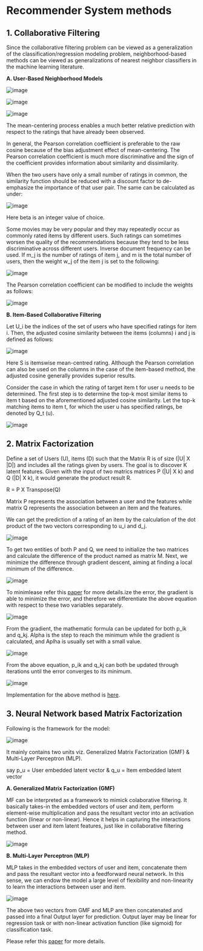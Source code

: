 # Recommender System methods

## 1. Collaborative Filtering

Since the collaborative filtering problem can be viewed as a generalization of the classification/regression modeling problem, neighborhood-based methods can be viewed as generalizations of nearest neighbor classifiers in the machine learning literature.

**A. User-Based Neighborhood Models**

![image](https://user-images.githubusercontent.com/61937357/135264158-055ad2fd-84d7-4747-aa8c-df15ec137c55.png)

![image](https://user-images.githubusercontent.com/61937357/135264824-130791f8-4a1f-4d8b-8312-6fc006a7bda3.png)

![image](https://user-images.githubusercontent.com/61937357/135265005-89a6af61-5d7f-43fe-9144-02f0b86af5b1.png)

The mean-centering process enables a much better relative prediction with respect to the ratings that have already been observed.

In general, the Pearson correlation coefficient is preferable to the raw cosine because of the bias adjustment effect of mean-centering. The Pearson correlation coefficient is much more discriminative and the sign of the coefficient provides information about similarity and dissimilarity.

When the two users have only a small number of ratings in common, the similarity function should be reduced with a discount factor to de-emphasize the importance of that user pair. The same can be calculated as under:

![image](https://user-images.githubusercontent.com/61937357/135265575-824acee3-da76-4677-8ac2-4b34bbb6a3de.png)

Here beta is an integer value of choice.

Some movies may be very popular and they may repeatedly occur as commonly rated items by different users. Such ratings can sometimes worsen the quality of the recommendations because they tend to be less discriminative across different users. Inverse document frequency can be used. If m_j is the number of ratings of item j, and m is the total number of users, then the weight w_j of the item j is set to the following:

![image](https://user-images.githubusercontent.com/61937357/135265978-d65a2019-8e8e-4caf-be54-89c271f2dca0.png)

The Pearson correlation coefficient can be modified to include the weights as follows:

![image](https://user-images.githubusercontent.com/61937357/135266266-ff61a471-6b92-48bb-8339-bb38f5077449.png)

**B. Item-Based Collaborative Filtering**

Let U_i be the indices of the set of users who have specified ratings for item i. Then, the adjusted cosine similarity between the items (columns) i and j is defined as follows:

![image](https://user-images.githubusercontent.com/61937357/135266846-a55d1250-9033-4f9b-9838-40b209aded31.png)

Here S is itemswise mean-centred rating. Although the Pearson correlation can also be used on the columns in the case of the item-based method, the adjusted cosine generally provides superior results.

Consider the case in which the rating of target item t for user u needs to be determined. The first step is to determine the top-k most similar items to item t based on the aforementioned adjusted cosine similarity. Let the top-k matching items to item t, for which the user u has specified ratings, be denoted by Q_t (u).

![image](https://user-images.githubusercontent.com/61937357/135267428-ad907eca-a012-4535-af6e-5ffbed772503.png)



## 2. Matrix Factorization

Define a set of Users (U), items (D) such that the Matrix R is of size (|U| X |D|) and includes all the ratings given by users. The goal is to discover K latent features. Given with the input of two matrics matrices P (|U| X k) and Q (|D| X k), it would generate the product result R.

R = P X Transpose(Q)

Matrix P represents the association between a user and the features while matrix Q represents the association between an item and the features.

We can get the prediction of a rating of an item by the calculation of the dot product of the two vectors corresponding to u_i and d_j.

![image](https://user-images.githubusercontent.com/61937357/135051677-a75083b6-3f2e-454d-b1ad-e5a7dbb2533a.png)

To get two entities of both P and Q, we need to initialize the two matrices and calculate the difference of the product named as matrix M. Next, we minimize the difference through gradient descent, aiming at finding a local minimum of the difference.

![image](https://user-images.githubusercontent.com/61937357/135052074-7326262c-1cc6-45e8-8280-c68f30efefe7.png)

To minimlease refer this [paper](https://arxiv.org/abs/1708.05031) for more details.ize the error, the gradient is able to minimize the error, and therefore we differentiate the above equation with respect to these two variables separately.

![image](https://user-images.githubusercontent.com/61937357/135052192-091925f8-dc22-48a0-a000-b547c8400307.png)

From the gradient, the mathematic formula can be updated for both p_ik and q_kj. Alpha is the step to reach the minimum while the gradient is calculated, and Aplha is usually set with a small value.

![image](https://user-images.githubusercontent.com/61937357/135052513-2a142db0-c10d-4e19-b335-a5ed8fbc4608.png)

From the above equation, p_ik and q_kj can both be updated through iterations until the error converges to its minimum.

![image](https://user-images.githubusercontent.com/61937357/135052713-26e778dd-402b-4533-bbba-0aa133b37a73.png)

Implementation for the above method is [here](https://github.com/kevakba/Recommender-System-methods/blob/main/Recommender_System_%E2%80%94_Matrix_Factorization.ipynb).


## 3. Neural Network based Matrix Factorization

Following is the framework for the model:

![image](https://user-images.githubusercontent.com/61937357/135059723-f1dc0d07-9fb4-4a89-b5ab-a3c88620108f.png)

It mainly contains two units viz. Generalized Matrix Factorization (GMF) & Multi-Layer Perceptron (MLP).

say p_u = User embedded latent vector & q_u = Item embedded latent vector

**A. Generalized Matrix Factorization (GMF)**

MF can be interpreted as a framework to mimick colaborative filtering. It basically takes-in the embedded vectors of user and item, perform element-wise multiplication and pass the resultant vector into an activation function (linear or non-linear). Hence it helps in capturing the interactions between user and item latent features, just like in collaborative filtering method.

![image](https://user-images.githubusercontent.com/61937357/135062389-eefddc79-d04e-4dab-9507-77e7da4f8990.png)

**B. Multi-Layer Perceptron (MLP)**

MLP takes in the embedded vectors of user and item, concatenate them and pass the resultant vector into a feedforward neural network. In this sense, we can
endow the model a large level of flexibility and non-linearity to learn the interactions between user and item.

![image](https://user-images.githubusercontent.com/61937357/135062470-fe633d87-7509-40fb-97c6-ca3bb9380957.png)

The above two vectors from GMF and MLP are then concatenated and passed into a final Output layer for prediction. Output layer may be linear for regression task or with non-linear activation function (like sigmoid) for classification task.

Please refer this [paper](https://arxiv.org/abs/1708.05031) for more details.



